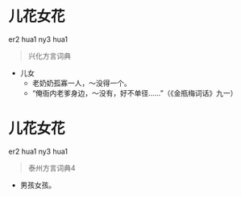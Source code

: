 # 儿花女花
er2 hua1 ny3 hua1
> 兴化方言词典
- 儿女
  - 老奶奶孤寡一人，～没得一个。
  - “俺衙内老爹身边，～没有，好不单径……”（《金瓶梅词话》九一）

# 儿花女花
er2 hua1 ny3 hua1
> 泰州方言词典4
- 男孩女孩。
